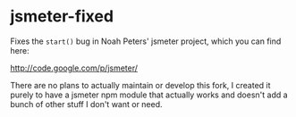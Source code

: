 jsmeter-fixed
=============

Fixes the `start()` bug in Noah Peters' jsmeter project, which you can find
here:

http://code.google.com/p/jsmeter/

There are no plans to actually maintain or develop this fork, I created it
purely to have a jsmeter npm module that actually works and doesn't add a bunch
of other stuff I don't want or need.

